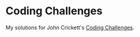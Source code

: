 # Coding Challenges

My solutions for John Crickett's [Coding Challenges](https://codingchallenges.fyi/challenges/intro]).
